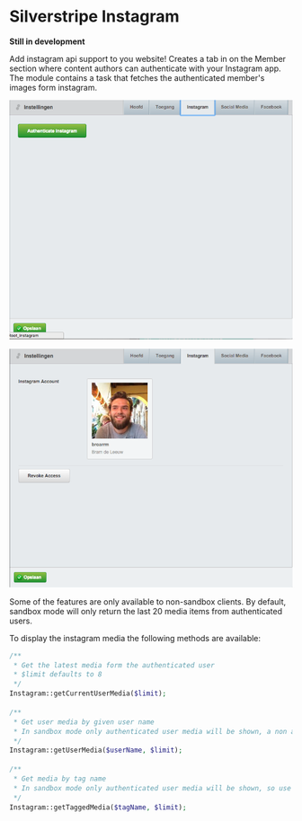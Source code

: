 # Silverstripe Instagram

**Still in development**

Add instagram api support to you website! Creates a tab in on the Member section where content authors can authenticate with your Instagram app.
The module contains a task that fetches the authenticated member's images form instagram.

![authenticate](screenshots/authenticate.png)

![authenticated](screenshots/authenticated.png)

Some of the features are only available to non-sandbox clients.
By default, sandbox mode will only return the last 20 media items from authenticated users. 

To display the instagram media the following methods are available:
```php
/**
 * Get the latest media form the authenticated user
 * $limit defaults to 8
 */
Instagram::getCurrentUserMedia($limit);

/**
 * Get user media by given user name
 * In sandbox mode only authenticated user media will be shown, a non authenticated user name would return an empty array
 */
Instagram::getUserMedia($userName, $limit);

/**
 * Get media by tag name
 * In sandbox mode only authenticated user media will be shown, so use tags that are being used by the authenticated user
 */
Instagram::getTaggedMedia($tagName, $limit);
```